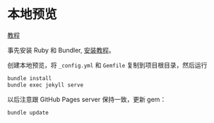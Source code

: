 # 本地预览

[教程](https://help.github.com/articles/setting-up-your-github-pages-site-locally-with-jekyll/)

事先安装 Ruby 和 Bundler, [安装教程](../../ruby/index.md)。

创建本地预览，将 `_config.yml` 和 `Gemfile` 复制到项目根目录，然后运行

```bash
bundle install
bundle exec jekyll serve
```

以后注意跟 GitHub Pages server 保持一致，更新 gem：

```bash
bundle update
```
